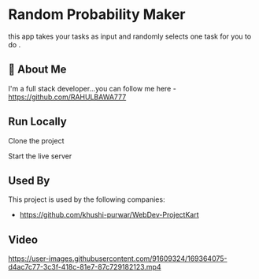 
#  Random Probability Maker
this app takes your tasks as input and randomly selects one task for you to do .

## 🚀 About Me
I'm a full stack developer...you can follow me here -https://github.com/RAHULBAWA777


## Run Locally

Clone the project


Start the live server


## Used By

This project is used by the following companies:

- https://github.com/khushi-purwar/WebDev-ProjectKart


## Video 


https://user-images.githubusercontent.com/91609324/169364075-d4ac7c77-3c3f-418c-81e7-87c729182123.mp4


